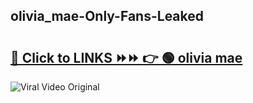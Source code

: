 
 ## olivia_mae-Only-Fans-Leaked

# <h2><a href="https://clipsfans.com/olivia_mae&ref=git">🔗 Click to LINKS ⏩⏩ 👉 🟢 olivia mae </a></h2>

<a href="https://clipsfans.com/olivia_mae&ref=git" rel="nofollow" data-target="animated-image.originalLink"><img src="https://i.ibb.co.com/xMMVF88/686577567.gif" alt="Viral Video Original" style="max-width: 100%; display: inline-block;" data-target="animated-image.originalImage"></a>
